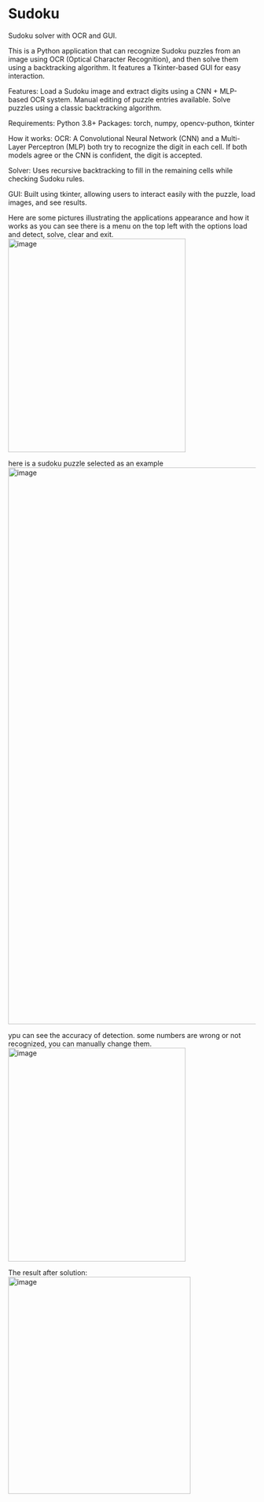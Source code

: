 # Sudoku
Sudoku solver with OCR and GUI. 

This is a Python application that can recognize Sudoku puzzles from an image using OCR (Optical Character Recognition), and then solve them using a backtracking algorithm. It features a Tkinter-based GUI for easy interaction.


Features: 
Load a Sudoku image and extract digits using a CNN + MLP-based OCR system.
Manual editing of puzzle entries available.
Solve puzzles using a classic backtracking algorithm.


Requirements:
Python 3.8+
Packages: torch, numpy, opencv-puthon, tkinter

How it works: 
OCR:
A Convolutional Neural Network (CNN) and a Multi-Layer Perceptron (MLP) both try to recognize the digit in each cell.
If both models agree or the CNN is confident, the digit is accepted.

Solver:
Uses recursive backtracking to fill in the remaining cells while checking Sudoku rules.

GUI:
Built using tkinter, allowing users to interact easily with the puzzle, load images, and see results.


Here are some pictures illustrating the applications appearance and how it works 
as you can see there is a menu on the top left with the options load and detect, solve, clear and exit.
<img width="361" height="434" alt="image" src="https://github.com/user-attachments/assets/0e36c721-4c7e-49ad-8c59-7aecac4999a6" />



here is a sudoku puzzle selected as an example
<img width="849" height="1131" alt="image" src="https://github.com/user-attachments/assets/9174f3e0-17fa-4537-931b-142bf9cae33f" />




ypu can see the accuracy of detection. some numbers are wrong or not recognized, you can manually change them.
<img width="361" height="434" alt="image" src="https://github.com/user-attachments/assets/c50126b0-9d67-4835-affb-d1bef1ecc3ba" />




The result after solution: 
<img width="371" height="441" alt="image" src="https://github.com/user-attachments/assets/71ea2e23-38f2-405c-8350-529ccaad58fa" />


